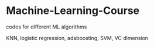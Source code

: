 # Machine-Learning-Course
codes for different ML algorithms

KNN, logistic regression, adaboosting, SVM, VC dimension
